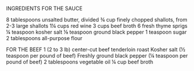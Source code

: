 INGREDIENTS
FOR THE SAUCE

8 tablespoons unsalted butter, divided
¾ cup finely chopped shallots, from 2-3 large shallots
1¼ cups red wine
3 cups beef broth
6 fresh thyme sprigs
¼ teaspoon kosher salt
⅛ teaspoon ground black pepper
1 teaspoon sugar
2 tablespoons all-purpose flour

FOR THE BEEF
1 (2 to 3 lb) center-cut beef tenderloin roast
Kosher salt (½ teaspoon per pound of beef)
Freshly ground black pepper (¼ teaspoon per pound of beef)
2 tablespoons vegetable oil
¼ cup beef broth

